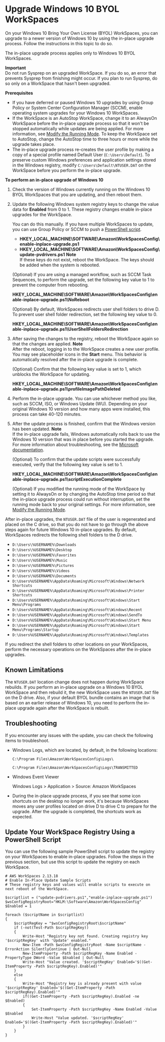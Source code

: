 # Upgrade Windows 10 BYOL WorkSpaces<a name="upgrade-windows-10-byol-workspaces"></a>

On your Windows 10 Bring Your Own License \(BYOL\) WorkSpaces, you can upgrade to a newer version of Windows 10 by using the in\-place upgrade process\. Follow the instructions in this topic to do so\.

The in\-place upgrade process applies only to Windows 10 BYOL WorkSpaces\.

**Important**  
Do not run Sysprep on an upgraded WorkSpace\. If you do so, an error that prevents Sysprep from finishing might occur\. If you plan to run Sysprep, do so only on a WorkSpace that hasn't been upgraded\.

**Prerequisites**
+ If you have deferred or paused Windows 10 upgrades by using Group Policy or System Center Configuration Manager \(SCCM\), enable operating system upgrades for your Windows 10 WorkSpaces\.
+ If the WorkSpace is an AutoStop WorkSpace, change it to an AlwaysOn WorkSpace before the in\-place upgrade process so that it won't be stopped automatically while updates are being applied\. For more information, see [Modify the Running Mode](running-mode.md#modify-running-mode)\. To keep the WorkSpace set to AutoStop, change the AutoStop time to three hours or more while the upgrade takes place\.
+ The in\-place upgrade process re\-creates the user profile by making a copy of a special profile named Default User \(`C:\Users\Default`\)\. To preserve custom Windows preferences and application settings stored in the Windows registry, modify `C:\Users\Default\NTUSER.DAT` on the WorkSpace before you perform the in\-place upgrade\.

**To perform an in\-place upgrade of Windows 10**

1. Check the version of Windows currently running on the Windows 10 BYOL WorkSpaces that you are updating, and then reboot them\.

1. Update the following Windows system registry keys to change the value data for **Enabled** from 0 to 1\. These registry changes enable in\-place upgrades for the WorkSpace\.

    You can do this manually\. If you have multiple WorkSpaces to update, you can use Group Policy or SCCM to push a [PowerShell script](#update-windows-10-byol-script)\.
   + **HKEY\_LOCAL\_MACHINE\\SOFTWARE\\Amazon\\WorkSpacesConfig\\enable\-inplace\-upgrade\.ps1**
   + **HKEY\_LOCAL\_MACHINE\\SOFTWARE\\Amazon\\WorkSpacesConfig\\update\-pvdrivers\.ps1**
**Note**  
If these keys do not exist, reboot the WorkSpace\. The keys should be added when the system is rebooted\.

   \(Optional\) If you are using a managed workflow, such as SCCM Task Sequences, to perform the upgrade, set the following key value to 1 to prevent the computer from rebooting\.

   **HKEY\_LOCAL\_MACHINE\\SOFTWARE\\Amazon\\WorkSpacesConfig\\enable\-inplace\-upgrade\.ps1\\NoReboot**

   \(Optional\) By default, WorkSpaces redirects user shell folders to drive D\. To prevent user shell folder redirection, set the following key value to 0\.

   **HKEY\_LOCAL\_MACHINE\\SOFTWARE\\Amazon\\WorkSpacesConfig\\enable\-inplace\-upgrade\.ps1\\UserShellFoldersRedirection**

1. After saving the changes to the registry, reboot the WorkSpace again so that the changes are applied\.
**Note**  
After the reboot, logging in to the WorkSpace creates a new user profile\. You may see placeholder icons in the **Start** menu\. This behavior is automatically resolved after the in\-place upgrade is complete\.

   \(Optional\) Confirm that the following key value is set to 1, which unblocks the WorkSpace for updating\.

   **HKEY\_LOCAL\_MACHINE\\SOFTWARE\\Amazon\\WorkSpacesConfig\\enable\-inplace\-upgrade\.ps1\\profileImagePathDeleted**

1. Perform the in\-place upgrade\. You can use whichever method you like, such as SCCM, ISO, or Windows Update \(WU\)\. Depending on your original Windows 10 version and how many apps were installed, this process can take 40\-120 minutes\.

1. After the update process is finished, confirm that the Windows version has been updated\.
**Note**  
If the in\-place upgrade fails, Windows automatically rolls back to use the Windows 10 version that was in place before you started the upgrade\. For more information about troubleshooting, see the [Microsoft documentation](https://docs.microsoft.com/en-us/windows/deployment/upgrade/resolve-windows-10-upgrade-errors)\.

   \(Optional\) To confirm that the update scripts were successfully executed, verify that the following key value is set to 1\.

   **HKEY\_LOCAL\_MACHINE\\SOFTWARE\\Amazon\\WorkSpacesConfig\\enable\-inplace\-upgrade\.ps1\\scriptExecutionComplete**

   \(Optional\) If you modified the running mode of the WorkSpace by setting it to AlwaysOn or by changing the AutoStop time period so that the in\-place upgrade process could run without interruption, set the running mode back to your original settings\. For more information, see [Modify the Running Mode](running-mode.md#modify-running-mode)\.

After in\-place upgrades, the `NTUSER.DAT` file of the user is regenerated and placed on the C drive, so that you do not have to go through the above steps again for future Windows 10 in\-place upgrades\. By default, WorkSpaces redirects the following shell folders to the D drive\.
+ `D:\Users\%USERNAME%\Downloads`
+ `D:\Users\%USERNAME%\Desktop`
+ `D:\Users\%USERNAME%\Favorites`
+ `D:\Users\%USERNAME%\Music`
+ `D:\Users\%USERNAME%\Pictures`
+ `D:\Users\%USERNAME%\Videos`
+ `D:\Users\%USERNAME%\Documents`
+ `D:\Users%USERNAME%\AppData\Roaming\Microsoft\Windows\Network Shortcuts`
+ `D:\Users%USERNAME%\AppData\Roaming\Microsoft\Windows\Printer Shortcuts`
+ `D:\Users%USERNAME%\AppData\Roaming\Microsoft\Windows\Start Menu\Programs`
+ `D:\Users%USERNAME%\AppData\Roaming\Microsoft\Windows\Recent`
+ `D:\Users%USERNAME%\AppData\Roaming\Microsoft\Windows\SendTo`
+ `D:\Users%USERNAME%\AppData\Roaming\Microsoft\Windows\Start Menu`
+ `D:\Users%USERNAME%\AppData\Roaming\Microsoft\Windows\Start Menu\Programs\Startup`
+ `D:\Users%USERNAME%\AppData\Roaming\Microsoft\Windows\Templates`

If you redirect the shell folders to other locations on your WorkSpaces, perform the necessary operations on the WorkSpaces after the in\-place upgrades\.

## Known Limitations<a name="byol-known-limitations"></a>

The `NTUSER.DAT` location change does not happen during WorkSpace rebuilds\. If you perform an in\-place upgrade on a Windows 10 BYOL WorkSpace and then rebuild it, the new WorkSpace uses the `NTUSER.DAT` file on the D drive\. Also, if your default BYOL bundle contains an image that is based on an earlier release of Windows 10, you need to perform the in\-place upgrade again after the WorkSpace is rebuilt\.

## Troubleshooting<a name="byol-troubleshooting"></a>

If you encounter any issues with the update, you can check the following items to troubleshoot\.
+ Windows Logs, which are located, by default, in the following locations:

  `C:\Program Files\Amazon\WorkSpacesConfig\Logs\`

  `C:\Program Files\Amazon\WorkSpacesConfig\Logs\TRANSMITTED`
+ Windows Event Viewer

  Windows Logs > Application > Source: Amazon WorkSpaces
+ During the in\-place upgrade process, if you see that some icon shortcuts on the desktop no longer work, it's because WorkSpaces moves any user profiles located on drive D to drive C to prepare for the upgrade\. After the upgrade is completed, the shortcuts work as expected\.

## Update Your WorkSpace Registry Using a PowerShell Script<a name="update-windows-10-byol-script"></a>

You can use the following sample PowerShell script to update the registry on your WorkSpaces to enable in\-place upgrades\. Follow the steps in the previous section, but use this script to update the registry on each WorkSpace\.

```
# AWS WorkSpaces 2.13.18
# Enable In-Place Update Sample Scripts
# These registry keys and values will enable scripts to execute on next reboot of the WorkSpace.
 
$scriptlist = ("update-pvdrivers.ps1","enable-inplace-upgrade.ps1")
$wsConfigRegistryRoot="HKLM:\Software\Amazon\WorkSpacesConfig"
$Enabled = 1
 
foreach ($scriptName in $scriptlist)
{
    $scriptRegKey = "$wsConfigRegistryRoot\$scriptName"
    if (-not(Test-Path $scriptRegKey))
    {
        Write-Host "Registry key not found. Creating registry key '$scriptRegKey' with 'Update' enabled."        
        New-Item -Path $wsConfigRegistryRoot -Name $scriptName -ErrorAction SilentlyContinue | Out-Null
        New-ItemProperty -Path $scriptRegKey -Name Enabled -PropertyType DWord -Value $Enabled | Out-Null
        Write-Host "Value created. '$scriptRegKey' Enabled='$((Get-ItemProperty -Path $scriptRegKey).Enabled)'"
    }
    else
    {
        Write-Host "Registry key is already present with value '$scriptRegKey' Enabled='$((Get-ItemProperty -Path $scriptRegKey).Enabled)'"
        if((Get-ItemProperty -Path $scriptRegKey).Enabled -ne $Enabled)
        {
            Set-ItemProperty -Path $scriptRegKey -Name Enabled -Value $Enabled
            Write-Host "Value updated. '$scriptRegKey' Enabled='$((Get-ItemProperty -Path $scriptRegKey).Enabled)'"
        }
    }
}
```